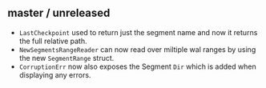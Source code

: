 ## master / unreleased

 - `LastCheckpoint` used to return just the segment name and now it returns the full relative path.
 - `NewSegmentsRangeReader` can now read over miltiple wal ranges by using the new `SegmentRange` struct.
 - `CorruptionErr` now also exposes the Segment `Dir` which is added when displaying any errors.
